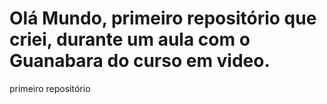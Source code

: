 # Olá Mundo, primeiro repositório que criei, durante um aula com o Guanabara do curso em video.
 primeiro repositório
